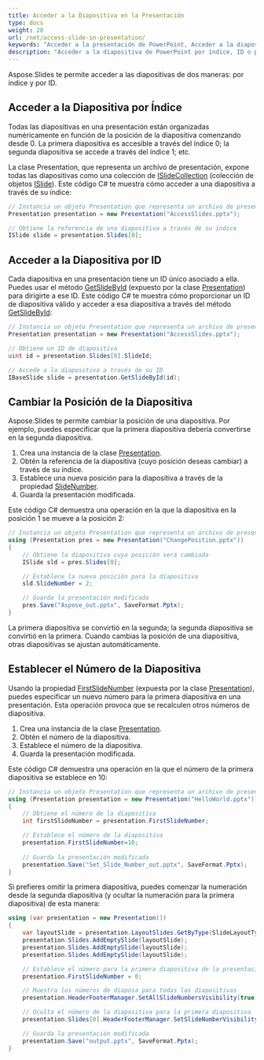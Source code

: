 ```yaml
---
title: Acceder a la Diapositiva en la Presentación
type: docs
weight: 20
url: /net/access-slide-in-presentation/
keywords: "Acceder a la presentación de PowerPoint, Acceder a la diapositiva, Editar propiedades de la diapositiva, Cambiar posición de la diapositiva, Establecer número de diapositiva, índice, ID, posición C#, Csharp, .NET, Aspose.Slides"
description: "Acceder a la diapositiva de PowerPoint por índice, ID o posición en C# o .NET. Editar propiedades de la diapositiva"
---
```


Aspose.Slides te permite acceder a las diapositivas de dos maneras: por índice y por ID.

## **Acceder a la Diapositiva por Índice**

Todas las diapositivas en una presentación están organizadas numéricamente en función de la posición de la diapositiva comenzando desde 0. La primera diapositiva es accesible a través del índice 0; la segunda diapositiva se accede a través del índice 1; etc.

La clase Presentation, que representa un archivo de presentación, expone todas las diapositivas como una colección de [ISlideCollection](https://reference.aspose.com/slides/net/aspose.slides/islidecollection) (colección de objetos [ISlide](https://reference.aspose.com/slides/net/aspose.slides/islide/)). Este código C# te muestra cómo acceder a una diapositiva a través de su índice:

```c#
// Instancia un objeto Presentation que representa un archivo de presentación
Presentation presentation = new Presentation("AccessSlides.pptx");

// Obtiene la referencia de una diapositiva a través de su índice
ISlide slide = presentation.Slides[0];
```

## **Acceder a la Diapositiva por ID**

Cada diapositiva en una presentación tiene un ID único asociado a ella. Puedes usar el método [GetSlideById](https://reference.aspose.com/slides/net/aspose.slides/presentation/methods/getslidebyid) (expuesto por la clase [Presentation](https://reference.aspose.com/slides/net/aspose.slides/presentation)) para dirigirte a ese ID. Este código C# te muestra cómo proporcionar un ID de diapositiva válido y acceder a esa diapositiva a través del método [GetSlideById](https://reference.aspose.com/slides/net/aspose.slides/presentation/methods/getslidebyid):

```c#
// Instancia un objeto Presentation que representa un archivo de presentación
Presentation presentation = new Presentation("AccessSlides.pptx");

// Obtiene un ID de diapositiva
uint id = presentation.Slides[0].SlideId;

// Accede a la diapositiva a través de su ID
IBaseSlide slide = presentation.GetSlideById(id);
```

## **Cambiar la Posición de la Diapositiva**
Aspose.Slides te permite cambiar la posición de una diapositiva. Por ejemplo, puedes especificar que la primera diapositiva debería convertirse en la segunda diapositiva.

1. Crea una instancia de la clase [Presentation](https://reference.aspose.com/slides/net/aspose.slides/presentation).
1. Obtén la referencia de la diapositiva (cuyo posición deseas cambiar) a través de su índice.
1. Establece una nueva posición para la diapositiva a través de la propiedad [SlideNumber](https://reference.aspose.com/slides/net/aspose.slides/islide/slidenumber/).
1. Guarda la presentación modificada.

Este código C# demuestra una operación en la que la diapositiva en la posición 1 se mueve a la posición 2:

```c#
// Instancia un objeto Presentation que representa un archivo de presentación
using (Presentation pres = new Presentation("ChangePosition.pptx"))
{
    // Obtiene la diapositiva cuya posición será cambiada
    ISlide sld = pres.Slides[0];

    // Establece la nueva posición para la diapositiva
    sld.SlideNumber = 2;

    // Guarda la presentación modificada
    pres.Save("Aspose_out.pptx", SaveFormat.Pptx);
}
```

La primera diapositiva se convirtió en la segunda; la segunda diapositiva se convirtió en la primera. Cuando cambias la posición de una diapositiva, otras diapositivas se ajustan automáticamente.


## **Establecer el Número de la Diapositiva**
Usando la propiedad [FirstSlideNumber](https://reference.aspose.com/slides/net/aspose.slides/presentation/firstslidenumber/) (expuesta por la clase [Presentation](https://reference.aspose.com/slides/net/aspose.slides/presentation)), puedes especificar un nuevo número para la primera diapositiva en una presentación. Esta operación provoca que se recalculen otros números de diapositiva.

1. Crea una instancia de la clase [Presentation](https://reference.aspose.com/slides/net/aspose.slides/presentation).
1. Obtén el número de la diapositiva.
1. Establece el número de la diapositiva.
1. Guarda la presentación modificada.

Este código C# demuestra una operación en la que el número de la primera diapositiva se establece en 10:

```c#
// Instancia un objeto Presentation que representa un archivo de presentación
using (Presentation presentation = new Presentation("HelloWorld.pptx"))
{
    // Obtiene el número de la diapositiva
    int firstSlideNumber = presentation.FirstSlideNumber;

    // Establece el número de la diapositiva
    presentation.FirstSlideNumber=10;
    
    // Guarda la presentación modificada
    presentation.Save("Set_Slide_Number_out.pptx", SaveFormat.Pptx);
}
```

Si prefieres omitir la primera diapositiva, puedes comenzar la numeración desde la segunda diapositiva (y ocultar la numeración para la primera diapositiva) de esta manera:

```c#
using (var presentation = new Presentation())
{
    var layoutSlide = presentation.LayoutSlides.GetByType(SlideLayoutType.Blank);
    presentation.Slides.AddEmptySlide(layoutSlide);
    presentation.Slides.AddEmptySlide(layoutSlide);
    presentation.Slides.AddEmptySlide(layoutSlide);

    // Establece el número para la primera diapositiva de la presentación
    presentation.FirstSlideNumber = 0;

    // Muestra los números de diaposa para todas las diapositivas
    presentation.HeaderFooterManager.SetAllSlideNumbersVisibility(true);

    // Oculta el número de la diapositiva para la primera diapositiva
    presentation.Slides[0].HeaderFooterManager.SetSlideNumberVisibility(false);

    // Guarda la presentación modificada
    presentation.Save("output.pptx", SaveFormat.Pptx);
}
```